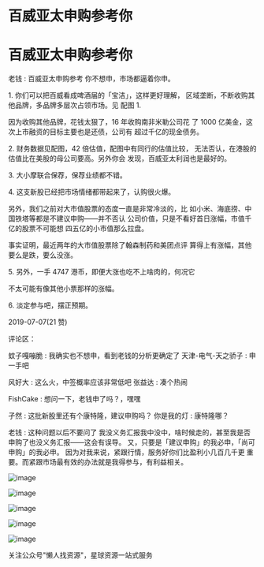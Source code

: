 # 百威亚太申购参考你

# 百威亚太申购参考你

老钱 : 百威亚太申购参考 你不想申，市场都逼着你申。

1\. 你们可以把百威看成啤酒届的「宝洁」，这样更好理解， 区域垄断，不断收购其他品牌，多品牌多层次占领市场。见 配图 1.

因为收购其他品牌，花钱太狠了，16 年收购南非米勒公司花 了 1000 亿美金，这次上市融资的目标主要也是还债，公司有 超过千亿的现金债务。

2\. 财务数据见配图，42 倍估值，配图中有同行的估值比较， 无法否认，在港股的估值比在美股的母公司要高。另外你会 发现，百威亚太利润也是最好的。

3\. 大小摩联合保荐，保荐业绩都不错。

4\. 这支新股已经把市场情绪都带起来了，认购很火爆。

另外，我们之前对大市值股票的态度一直是非常冷淡的，比 如小米、海底捞、中国铁塔等都是不建议申购——并不否认 公司价值，只是不看好首日涨幅，市值千亿的股票不可能想 四五亿的小市值那么拉盘。

事实证明，最近两年的大市值股票除了翰森制药和美团点评 算得上有涨幅，其他要么是跌，要么没涨。

5\. 另外，一手 4747 港币，即便大涨也吃不上啥肉的，何况它

不太可能有像其他小票那样的涨幅。

6\. 淡定参与吧，摆正预期。

2019-07-07(21 赞)

评论区：

蚊子嘎嘣脆 : 我确实也不想申，看到老钱的分析更确定了 天津-电气-天之骄子 : 申一手吧

风好大 : 这么火，中签概率应该非常低吧 张益达 : 凑个热闹

FishCake : 想问一下，老钱申了吗？，嘿嘿

孑然 : 这批新股里还有个康特隆，建议申购吗？ 你是我的灯 : 康特隆哪？

老钱 : 这种问题以后不要问了 我没义务汇报我中没中，啥时候走的，甚至我是否申购了也没义务汇报——这会有误导。 又，只要是「建议申购」的我必申，「尚可申购」的我必申。 因为对我来说，紧跟行情，服务好你们比盈利小几百几千更 重要。而紧跟市场最有效的办法就是我得参与，有利益相关。

![image](img/Image_042.png)

![image](img/Image_043.png)

![image](img/Image_044.png)

![image](img/Image_045.png)

![image](img/Image_046.png)

关注公众号"懒人找资源"，星球资源一站式服务